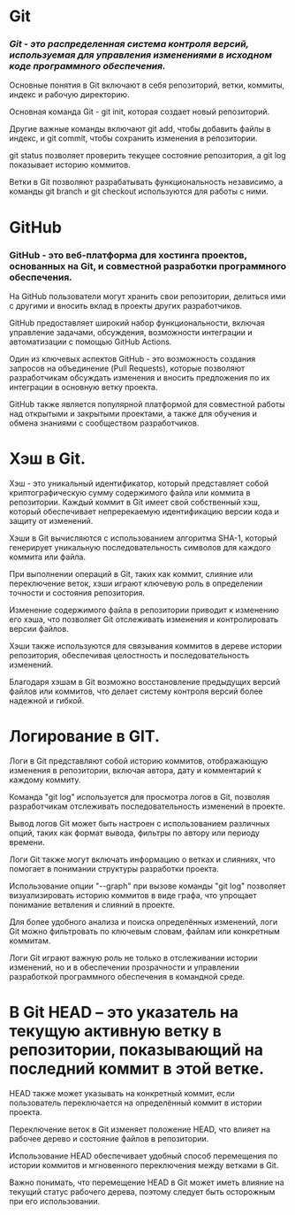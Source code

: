   
  

# Git

  
  

### *Git - это распределенная система контроля версий, используемая для управления изменениями в исходном коде программного обеспечения.*

  

  

Основные понятия в Git включают в себя репозиторий, ветки, коммиты, индекс и рабочую директорию.

  

Основная команда Git - git init, которая создает новый репозиторий.

  

  

Другие важные команды включают git add, чтобы добавить файлы в индекс, и git commit, чтобы сохранить изменения в репозитории.

  

  

git status позволяет проверить текущее состояние репозитория, а git log показывает историю коммитов.

  

  

Ветки в Git позволяют разрабатывать функциональность независимо, а команды git branch и git checkout используются для работы с ними.

  

  

# GitHub

  

  

### GitHub - это веб-платформа для хостинга проектов, основанных на Git, и совместной разработки программного обеспечения.

  

  

На GitHub пользователи могут хранить свои репозитории, делиться ими с другими и вносить вклад в проекты других разработчиков.

  

  

GitHub предоставляет широкий набор функциональности, включая управление задачами, обсуждения, возможности интеграции и автоматизации с помощью GitHub Actions.

  

  

Один из ключевых аспектов GitHub - это возможность создания запросов на объединение (Pull Requests), которые позволяют разработчикам обсуждать изменения и вносить предложения по их интеграции в основную ветку проекта.

  

  

GitHub также является популярной платформой для совместной работы над открытыми и закрытыми проектами, а также для обучения и обмена знаниями с сообществом разработчиков.

  

# Хэш в Git.

Хэш - это уникальный идентификатор,
который представляет собой криптографическую сумму содержимого файла или коммита в репозитории.
Каждый коммит в Git 
имеет свой собственный хэш, который обеспечивает непререкаемую идентификацию версии кода и защиту от изменений.

Хэши в Git 
вычисляются с использованием алгоритма SHA-1, который генерирует уникальную последовательность символов для каждого коммита или файла.

При выполнении операций в Git,
 таких как коммит, слияние или переключение веток, хэши играют ключевую роль в определении точности и состояния репозитория.

Изменение содержимого файла
в репозитории приводит к изменению его хэша, что позволяет Git отслеживать изменения и контролировать версии файлов.

Хэши также используются 
для связывания коммитов в дереве истории репозитория, обеспечивая целостность и последовательность изменений.

Благодаря хэшам в Git 
возможно восстановление предыдущих версий файлов или коммитов, что делает систему контроля версий более надежной и гибкой.

 # Логирование в GIT.

Логи в Git 
представляют собой историю коммитов, отображающую изменения в репозитории, включая автора, дату и комментарий к каждому коммиту.

Команда "git log" 
используется для просмотра логов в Git, позволяя разработчикам отслеживать последовательность изменений в проекте.

Вывод логов Git 
может быть настроен с использованием различных опций, таких как формат вывода, фильтры по автору или периоду времени.

Логи Git 
также могут включать информацию о ветках и слияниях, что помогает в понимании структуры разработки проекта.

Использование опции "--graph" 
при вызове команды "git log" позволяет визуализировать историю коммитов в виде графа, что упрощает понимание ветвления и слияний в проекте.

Для более удобного анализа и поиска определённых изменений, 
логи Git можно фильтровать по ключевым словам, файлам или конкретным коммитам.

Логи Git играют важную роль 
не только в отслеживании истории изменений, но и в обеспечении прозрачности и управлении разработкой программного обеспечения в командной среде.

# В Git HEAD – это указатель на текущую активную ветку в репозитории, показывающий на последний коммит в этой ветке.

HEAD также может указывать на конкретный коммит, если пользователь переключается на определённый коммит в истории проекта.

Переключение веток в Git изменяет положение HEAD, что влияет на рабочее дерево и состояние файлов в репозитории.

Использование HEAD обеспечивает удобный способ перемещения по истории коммитов и мгновенного переключения между ветками в Git.

Важно понимать, что перемещение HEAD в Git может иметь влияние на текущий статус рабочего дерева, поэтому следует быть осторожным при его использовании.